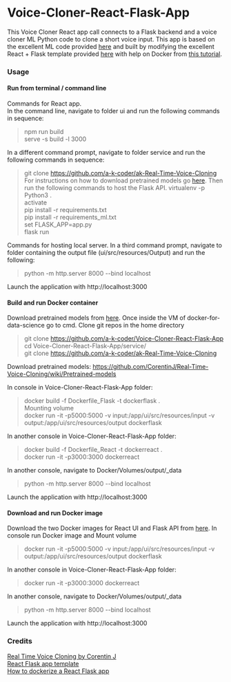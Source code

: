 # Voice-Cloner-React-Flask-App
This Voice Cloner React app call connects to a Flask backend and a voice cloner ML Python code to clone a short voice input. This app is based on the excellent ML code provided [here](https://github.com/CorentinJ/Real-Time-Voice-Cloning) and built by modifying the excellent React + Flask template provided [here](https://github.com/kb22/ML-React-App-Template) with help on Docker from [this tutorial](https://blog.miguelgrinberg.com/post/how-to-dockerize-a-react-flask-project).



### Usage

#### Run from terminal / command line
Commands for React app. <br>
In the command line, navigate to folder ui and run the following commands in sequence: <br>
> npm run build <br>
> serve -s build -l 3000 <br>

In a different command prompt, navigate to folder service and run the following commands in sequence: <br>
> git clone https://github.com/a-k-coder/ak-Real-Time-Voice-Cloning <br>
For instructions on how to download pretrained models go [here](https://github.com/CorentinJ/Real-Time-Voice-Cloning/wiki/Pretrained-models).
Then run the following commands to host the Flask API. 
> virtualenv -p Python3 . <br>
> activate <br>
> pip install -r requirements.txt <br>
> pip install -r requirements_ml.txt <br>
> set FLASK_APP=app.py <br>
> flask run <br>

Commands for hosting local server. In a third command prompt, navigate to folder containing the output file (ui/src/resources/Output) and run the following: <br>
> python -m http.server 8000 --bind localhost

Launch the application with http://localhost:3000

#### Build and run Docker container
Download pretrained models from [here](https://github.com/CorentinJ/Real-Time-Voice-Cloning/wiki/Pretrained-models).
Once inside the VM of docker-for-data-science go to cmd. Clone git repos in the home directory
> git clone https://github.com/a-k-coder/Voice-Cloner-React-Flask-App <br>
> cd Voice-Cloner-React-Flask-App/service/ <br>
> git clone https://github.com/a-k-coder/ak-Real-Time-Voice-Cloning <br>

Download pretrained models: https://github.com/CorentinJ/Real-Time-Voice-Cloning/wiki/Pretrained-models

In console in Voice-Cloner-React-Flask-App folder: <br>
> docker build -f Dockerfile_Flask -t dockerflask . <br>
Mounting volume <br>
> docker run -it -p5000:5000 -v input:/app/ui/src/resources/input -v output:/app/ui/src/resources/output dockerflask <br>

In another console in Voice-Cloner-React-Flask-App folder: <br>
> docker build -f Dockerfile_React -t dockerreact . <br>
> docker run -it -p3000:3000 dockerreact

In another console, navigate to Docker/Volumes/output/\_data
> python -m http.server 8000 --bind localhost

Launch the application with http://localhost:3000


#### Download and run Docker image
Download the two Docker images for React UI and Flask API from [here](https://hub.docker.com/repository/docker/akcoder/voicecloner).
In console run Docker image and Mount volume <br>
> docker run -it -p5000:5000 -v input:/app/ui/src/resources/input -v output:/app/ui/src/resources/output dockerflask <br>

In another console in Voice-Cloner-React-Flask-App folder: <br>
> docker run -it -p3000:3000 dockerreact

In another console, navigate to Docker/Volumes/output/\_data
> python -m http.server 8000 --bind localhost

Launch the application with http://localhost:3000

### Credits
[Real Time Voice Cloning by Corentin J](https://github.com/CorentinJ/Real-Time-Voice-Cloning) <br>
[React Flask app template](https://github.com/kb22/ML-React-App-Template) <br>
[How to dockerize a React Flask app](https://blog.miguelgrinberg.com/post/how-to-dockerize-a-react-flask-project)

